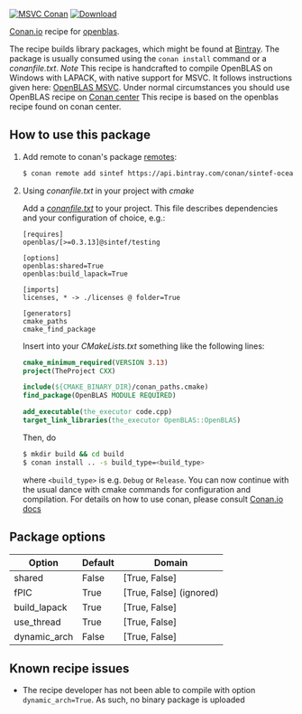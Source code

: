 [![MSVC Conan](https://github.com/sintef-ocean/conan-openblas/workflows/MSVC%20Conan/badge.svg)](https://github.com/sintef-ocean/conan-openblas/actions?query=workflow%3A"MSVC+Conan")
[![Download](https://api.bintray.com/packages/sintef-ocean/conan/openblas%3Asintef/images/download.svg)](https://bintray.com/sintef-ocean/conan/openblas%3Asintef/_latestVersion)


[Conan.io](https://conan.io) recipe for [openblas](https://www.openblas.net/).

The recipe builds library packages, which might be found at [Bintray](https://bintray.com/sintef-ocean/conan/openblas%3Asintef).
The package is usually consumed using the `conan install` command or a *conanfile.txt*.
*Note* This recipe is handcrafted to compile OpenBLAS on Windows with LAPACK, with native support for MSVC. It follows instructions given here: [OpenBLAS MSVC](https://github.com/xianyi/OpenBLAS/wiki/How-to-use-OpenBLAS-in-Microsoft-Visual-Studio).
Under normal circumstances you should use OpenBLAS recipe on [Conan center](https://conan.io/center/openblas)
This recipe is based on the openblas recipe found on conan center.

## How to use this package

1. Add remote to conan's package [remotes](https://docs.conan.io/en/latest/reference/commands/misc/remote.html?highlight=remotes):

   ```bash
   $ conan remote add sintef https://api.bintray.com/conan/sintef-ocean/conan
   ```

2. Using *conanfile.txt* in your project with *cmake*

   Add a [*conanfile.txt*](http://docs.conan.io/en/latest/reference/conanfile_txt.html) to your project. This file describes dependencies and your configuration of choice, e.g.:

   ```
   [requires]
   openblas/[>=0.3.13]@sintef/testing

   [options]
   openblas:shared=True
   openblas:build_lapack=True

   [imports]
   licenses, * -> ./licenses @ folder=True

   [generators]
   cmake_paths
   cmake_find_package
   ```

   Insert into your *CMakeLists.txt* something like the following lines:
   ```cmake
   cmake_minimum_required(VERSION 3.13)
   project(TheProject CXX)

   include(${CMAKE_BINARY_DIR}/conan_paths.cmake)
   find_package(OpenBLAS MODULE REQUIRED)

   add_executable(the_executor code.cpp)
   target_link_libraries(the_executor OpenBLAS::OpenBLAS)
   ```
   Then, do
   ```bash
   $ mkdir build && cd build
   $ conan install .. -s build_type=<build_type>
   ```
   where `<build_type>` is e.g. `Debug` or `Release`.
   You can now continue with the usual dance with cmake commands for configuration and compilation. For details on how to use conan, please consult [Conan.io docs](http://docs.conan.io/en/latest/)

## Package options

Option | Default | Domain
---|---|---
shared | False | [True, False]
fPIC | True | [True, False] (ignored)
build_lapack | True | [True, False]
use_thread | True | [True, False]
dynamic_arch | False | [True, False]

## Known recipe issues

- The recipe developer has not been able to compile with option `dynamic_arch=True`. As such, no binary package is uploaded
